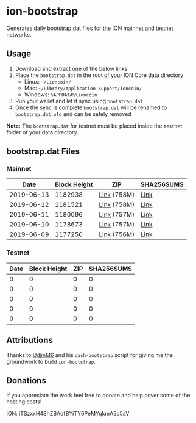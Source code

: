 # ion-bootstrap

Generates daily bootstrap.dat files for the ION mainnet and testnet networks.

## Usage

1. Download and extract one of the below links
2. Place the `bootstrap.dat` in the root of your ION Core data directory
    - Linux: `~/.ioncoin/`
    - Mac: `~/Library/Application Support/ioncoin/`
    - Windows: `%APPDATA%\ioncoin`
3. Run your wallet and let it sync using `bootstrap.dat`
4. Once the sync is complete `bootstrap.dat` will be renamed to `bootstrap.dat.old` and can be safely removed

**Note:** The `bootstrap.dat` for testnet must be placed inside the `testnet` folder of your data directory.

## bootstrap.dat Files

### Mainnet

|    Date    | Block Height | ZIP | SHA256SUMS |
| ---------- | ------------ | --- | ---------- |
| 2019-06-13 | 1182938 | [Link](https://s3-ap-southeast-2.amazonaws.com/ion-bootstrap/mainnet/2019-06-13/bootstrap.dat.zip) (758M) | [Link](https://s3-ap-southeast-2.amazonaws.com/ion-bootstrap/mainnet/2019-06-13/SHA256SUMS) |
| 2019-06-12 | 1181521 | [Link](https://s3-ap-southeast-2.amazonaws.com/ion-bootstrap/mainnet/2019-06-12/bootstrap.dat.zip) (758M) | [Link](https://s3-ap-southeast-2.amazonaws.com/ion-bootstrap/mainnet/2019-06-12/SHA256SUMS) |
| 2019-06-11 | 1180096 | [Link](https://s3-ap-southeast-2.amazonaws.com/ion-bootstrap/mainnet/2019-06-11/bootstrap.dat.zip) (757M) | [Link](https://s3-ap-southeast-2.amazonaws.com/ion-bootstrap/mainnet/2019-06-11/SHA256SUMS) |
| 2019-06-10 | 1178673 | [Link](https://s3-ap-southeast-2.amazonaws.com/ion-bootstrap/mainnet/2019-06-10/bootstrap.dat.zip) (757M) | [Link](https://s3-ap-southeast-2.amazonaws.com/ion-bootstrap/mainnet/2019-06-10/SHA256SUMS) |
| 2019-06-09 | 1177250 | [Link](https://s3-ap-southeast-2.amazonaws.com/ion-bootstrap/mainnet/2019-06-09/bootstrap.dat.zip) (756M) | [Link](https://s3-ap-southeast-2.amazonaws.com/ion-bootstrap/mainnet/2019-06-09/SHA256SUMS) |

### Testnet

|    Date    | Block Height | ZIP | SHA256SUMS |
| ---------- | ------------ | --- | ---------- |
| 0 | 0 | 0 | 0 |
| 0 | 0 | 0 | 0 |
| 0 | 0 | 0 | 0 |
| 0 | 0 | 0 | 0 |
| 0 | 0 | 0 | 0 |

## Attributions

Thanks to [UdjinM6](https://github.com/UdjinM6) and his `dash-bootstrap` script
for giving me the groundwork to build `ion-bootstrap`.

## Donations

If you appreciate the work feel free to donate and help cover some of the
hosting costs!

ION: iTSzxxH4ShZBAdfBYiTY6PeMYqkmA5d5aV
